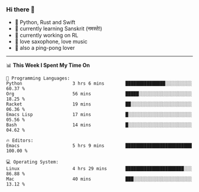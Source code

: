 ### Hi there 👋

- 📙 Python, Rust and Swift
- 🌱 currently learning Sanskrit (नमस्ते!)
- 🔭 currently working on RL
- 🎷 love saxophone, love music
- 🏓 also a ping-pong lover

<!--
**ZiqinGong/ZiqinGong** is a ✨ _special_ ✨ repository because its `README.md` (this file) appears on your GitHub profile.

Here are some ideas to get you started:

- 🔭 I’m currently working on ...
- 🌱 I’m currently learning ...
- 👯 I’m looking to collaborate on ...
- 🤔 I’m looking for help with ...
- 💬 Ask me about ...
- 📫 gongzq0301@sjtu.edu.cn
- 😄 Pronouns: ...
- ⚡ Fun fact: ...
-->

---

<!--START_SECTION:waka-->
📊 **This Week I Spent My Time On** 

```text
💬 Programming Languages: 
Python                   3 hrs 6 mins        ███████████████░░░░░░░░░░   60.37 % 
Org                      56 mins             █████░░░░░░░░░░░░░░░░░░░░   18.25 % 
Racket                   19 mins             ██░░░░░░░░░░░░░░░░░░░░░░░   06.36 % 
Emacs Lisp               17 mins             █░░░░░░░░░░░░░░░░░░░░░░░░   05.56 % 
Bash                     14 mins             █░░░░░░░░░░░░░░░░░░░░░░░░   04.62 % 

🔥 Editors: 
Emacs                    5 hrs 9 mins        █████████████████████████   100.00 % 

💻 Operating System: 
Linux                    4 hrs 29 mins       ██████████████████████░░░   86.88 % 
Mac                      40 mins             ███░░░░░░░░░░░░░░░░░░░░░░   13.12 % 
```


<!--END_SECTION:waka-->

